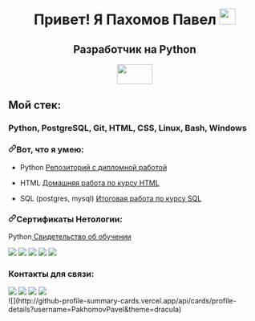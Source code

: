 <div>
    <h1 align="center">Привет! Я Пахомов Павел <img src="https://github.com/blackcater/blackcater/raw/main/images/Hi.gif" height="32"/></h1>
    <h2 align="center">Разработчик на Python</h2>
    <p align="center" ><img  src="https://lh5.googleusercontent.com/de5IZJL5SxMaZWH7Pd8bJOCnagT3GqY1s2Kov8fMIgWO_fQSr1PfzaRxzEg94qiMBrLHQYsfr2G8JOx3I7vcOJfF7kG7vNXRzNPsA12Klt2KC43h4R1PxdIBucyZ1WFC8chvOywh" width="70" height="40"/></p>
</div>


<div class="content-box">
        <div class="side-title"><h2>Мой стек:</h2>
          <h3 class="side-tags">Python, PostgreSQL, Git, HTML, CSS, Linux, Bash, Windows</h3>
        </div>
</div>


<div>
  <h3><a href="#вот-что-я-умею"><svg class="octicon octicon-link" viewBox="0 0 16 16" version="1.1" width="16" height="16" aria-hidden="true"><path d="m7.775 3.275 1.25-1.25a3.5 3.5 0 1 1 4.95 4.95l-2.5 2.5a3.5 3.5 0 0 1-4.95 0 .751.751 0 0 1 .018-1.042.751.751 0 0 1 1.042-.018 1.998 1.998 0 0 0 2.83 0l2.5-2.5a2.002 2.002 0 0 0-2.83-2.83l-1.25 1.25a.751.751 0 0 1-1.042-.018.751.751 0 0 1-.018-1.042Zm-4.69 9.64a1.998 1.998 0 0 0 2.83 0l1.25-1.25a.751.751 0 0 1 1.042.018.751.751 0 0 1 .018 1.042l-1.25 1.25a3.5 3.5 0 1 1-4.95-4.95l2.5-2.5a3.5 3.5 0 0 1 4.95 0 .751.751 0 0 1-.018 1.042.751.751 0 0 1-1.042.018 1.998 1.998 0 0 0-2.83 0l-2.5 2.5a1.998 1.998 0 0 0 0 2.83Z"></path></svg></a>Вот, что я умею:</h3>
  <ul>
    <li>
      <p dir="auto">Python <a href="https://github.com/PakhomovPavel/vk_inder.git">Репозиторий с дипломной работой</a></p>
    </li>
    <li>
      <p dir="auto">HTML <a href="https://codepen.io/PakhomovPavel/pen/dymNeoG?editors=1100">Домашняя работа по курсу HTML</a></p>
    </li>
    <li>
      <p dir="auto">SQL (postgres, mysql) <a href="https://github.com/PakhomovPavel/SQL.git">Итоговая работа по курсу SQL</a></p>
    </li>
  </ul>  
</div>  
<div>
  <h3 dir="auto"><a id="user-content-сертификаты-нетологии" class="anchor" aria-hidden="true" href="#сертификаты-нетологии"><svg class="octicon octicon-link" viewBox="0 0 16 16" version="1.1" width="16" height="16" aria-hidden="true"><path d="m7.775 3.275 1.25-1.25a3.5 3.5 0 1 1 4.95 4.95l-2.5 2.5a3.5 3.5 0 0 1-4.95 0 .751.751 0 0 1 .018-1.042.751.751 0 0 1 1.042-.018 1.998 1.998 0 0 0 2.83 0l2.5-2.5a2.002 2.002 0 0 0-2.83-2.83l-1.25 1.25a.751.751 0 0 1-1.042-.018.751.751 0 0 1-.018-1.042Zm-4.69 9.64a1.998 1.998 0 0 0 2.83 0l1.25-1.25a.751.751 0 0 1 1.042.018.751.751 0 0 1 .018 1.042l-1.25 1.25a3.5 3.5 0 1 1-4.95-4.95l2.5-2.5a3.5 3.5 0 0 1 4.95 0 .751.751 0 0 1-.018 1.042.751.751 0 0 1-1.042.018 1.998 1.998 0 0 0-2.83 0l-2.5 2.5a1.998 1.998 0 0 0 0 2.83Z"></path></svg></a>Сертификаты Нетологии:
  </h3>
  <p dir="auto">Python<a href="https://github.com/PakhomovPavel/PakhomovPavel/blob/main/certificate.pdf"> Свидетельство об обучении </a></p>
  </div>

<img src="https://img.shields.io/badge/Python-FFD43B?style=for-the-badge&logo=python&logoColor=blue"></img> <img src="https://img.shields.io/badge/PostgreSQL-316192?style=for-the-badge&logo=postgresql&logoColor=white"></img> <img src="https://img.shields.io/badge/HTML5-E34F26?style=for-the-badge&logo=html5&logoColor=white"></img> <img src="https://img.shields.io/badge/GIT-E44C30?style=for-the-badge&logo=git&logoColor=white"></img> <img src="https://img.shields.io/badge/Linux-FCC624?style=for-the-badge&logo=linux&logoColor=black"></img>

<div>
  <h3>Контакты для связи: </h3>
  <a href="https://t.me/PAVEL_PAKH0M0V"><img src="https://img.shields.io/badge/Telegram-2CA5E0?style=for-the-badge&logo=telegram&logoColor=white"></img></a> <a href="https://wa.me/9859906022"><img src="https://img.shields.io/badge/WhatsApp-25D366?style=for-the-badge&logo=whatsapp&logoColor=white"></img></a> <a href="mailto:pahomov.paul@gmail.com"><img src="https://img.shields.io/badge/Gmail-D14836?style=for-the-badge&logo=gmail&logoColor=white"></img></a> <a href="https://github.com/PakhomovPavel"><img src="https://img.shields.io/badge/GitHub-100000?style=for-the-badge&logo=github&logoColor=white"></img></a> 
</div>

<div>
  ![](http://github-profile-summary-cards.vercel.app/api/cards/profile-details?username=PakhomovPavel&theme=dracula)
</div>
